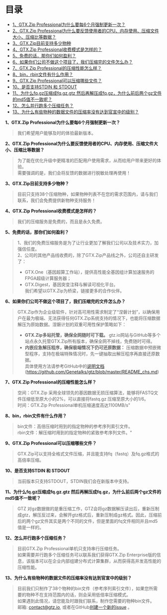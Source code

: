 # 目录    
- [1、GTX.Zip Professional为什么要每6个月强制更新一次？]()  
- [2、GTX.Zip Professional为什么要反馈使用者的CPU、内存使用、压缩文件大小、压缩比等数据？]()  
- [3、GTX.Zip目前支持多少物种]()  
- [4、GTX.Zip Professional收费模式是怎样的？]()  
- [5、免费的话，那你们如何盈利？]()  
- [6、如果你们公司不做这个项目了，我们压缩完的文件怎么办？]()  
- [7、GTX.Zip Professional的压缩性能怎么样？]()  
- [8、bin，rbin文件有什么作用？]()  
- [9、GTX.Zip Professional可以压缩哪些文件？]()  
- [10、是否支持STDIN 和 STDOUT]()  
- [11、为什么fq.gz压缩成fq.gz.gtz 然后再解压成fq.gz，为什么前后两个gz文件的md5值不一致呢？]()  
- [12、怎么并行跑多个压缩任务？]()  
- [13、为什么有些物种的数据文件的压缩率没有达到官宣中的级别？]()  


**1、GTX.Zip Professional为什么要每6个月强制更新一次？**  
 >我们希望用户能够及时的体验最新版本。  
  
**2、GTX.Zip Professional为什么要反馈使用者的CPU、内存使用、压缩文件大小、压缩比等数据？**  
  >为了能在优化升级中更精准的匹配用户使用需求，从而给用户带来更好的体验。  
  >需要强调的是，我们会将反馈的数据进行脱敏处理再使用！  

**3、GTX.Zip目前支持多少物种？**  
  >目前只支持38个压缩物种，如果物种列表不在您的需求范围内，请与我们联系，我们会免费提供新物种支持服务！  
  
**4、GTX.Zip Professional收费模式是怎样的？**  
  >我们的压缩服务是免费的，而且是永久免费。  
  
**5、免费的话，那你们如何盈利？**  
  >1、我们的免费压缩服务是为了让行业更加了解我们公司以及技术实力，加强信任度。  
  >2、公司的其他产品线收费的，除了GTX.Zip产品线之外，公司还自主研发了：  
  >- GTX.One（基因超算工作站），提供高性能全基因组计算加速服务的FPGA超级计算服务器；  
  >- GTX.Digest，基因突变注释与解读可视化平台。  
我们希望以GTX.Zip为桥梁，链接更多的合作伙伴。  

**6、如果你们公司不做这个项目了，我们压缩完的文件怎么办？**  
  >GTX.Zip作为企业级软件，针对高可用性需求制定了“涅磐计划”，以确保用户在最为极端、无法获得任何GTX.Zip系统支持的情况下，也能将压缩数据解压为原始数据。涅磐计划的双重可用性保护策略如下：  
  >- **GTX.Zip多站托管，确保全网随时可下载。**
  gtz.io网站与GitHub等多个站点永久托管GTX.Zip所有版本，确保全网不掉线，免费随时可得。  
  >- **内嵌应急解压程序，确保极端情况下仍可还原数据：**
  压缩数据中预嵌微型程序，支持在极端特殊情况时，先一键抽取出解压程序再直接还原数据。  
  >具体使用方法请参考GitHub中的[说明文档](https://github.com/Genetalks/gtz/blob/master/README_chs.md)(https://github.com/Genetalks/gtz/blob/master/README_chs.md)  

**7、GTX.Zip Professional的压缩性能怎么样？**  
  >空间：GTX.Zip 采用全球领先的基因数据无损压缩算法，能够将FASTQ文件压缩低至原大小的2%，可以直接将fastq.gz 压缩至原大小的1/6。  
  >时间：GTX.Zip Professional单机压缩速度高达1100MB/s"  

**8、bin，rbin文件有什么作用？**  
  >bin文件：高倍压缩时用到的指定物种的参考序列索引文件。    
  >rbin文件：解压缩时用到的指定物种的紧致参考序列文件。"  
 
**9、GTX.Zip Professional可以压缩哪些文件？**  
  >GTX.Zip可以支持全格式文件压缩，并且能支持fq（fastq）及fq.gz格式的高倍率压缩。  
  
**10、是否支持STDIN 和 STDOUT**  
  >当前版本只支持STDOUT，STDIN我们会在新版本中支持。  
  
**11、为什么fq.gz压缩成fq.gz.gtz 然后再解压成fq.gz，为什么前后两个gz文件的md5值不一致呢？**  
  >GTZ 对gz数据做的是重压缩工作，GTZ会将gz数据解压读出后，重新压制成gtz，解压反过来，会解开gtz格式后，重新压制成gz格式。因此，压缩前后的两个gz文件其实是两个不同的文件，但是里面的fq文件相同并且md5值是一样的。  
  
**12、怎么并行跑多个压缩任务？**  
  >目前GTX.Zip Professional单机只支持串行压缩任务。  
如果需要并行跑多个压缩任务可以联系我们获得GTX.Zip Enterprise版的信息，该版本可以在企业内部组建分布式计算集群，从而获得高并发高性能的压缩性能。  

**13、为什么有些物种的数据文件的压缩率没有达到官宣中的级别？**  
  >目前我们只制作了38个物种的bin文件（参考序列索引文件），如果您所需要的物种不在支持范围内的话，则会采用低倍率压缩模式。  
如果遇到此情况，请您能及时跟我们联系，制作您需要的物种bin文件。  
邮箱: contact@gtz.io, 或者在GitHub[创建一个新的issue](https://github.com/Genetalks/gtz/issues/new) 。

